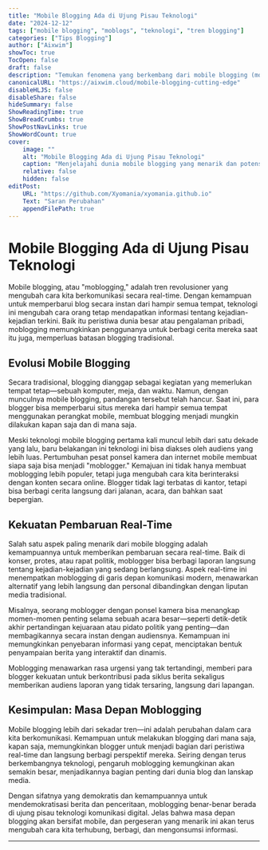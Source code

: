 ```yaml
---
title: "Mobile Blogging Ada di Ujung Pisau Teknologi"
date: "2024-12-12"
tags: ["mobile blogging", "moblogs", "teknologi", "tren blogging"]
categories: ["Tips Blogging"]
author: ["Aixwim"]
showToc: true
TocOpen: false
draft: false
description: "Temukan fenomena yang berkembang dari mobile blogging (moblogging) dan bagaimana hal ini merevolusi komunikasi secara real-time di dunia blog."
canonicalURL: "https://aixwim.cloud/mobile-blogging-cutting-edge"
disableHLJS: false
disableShare: false
hideSummary: false
ShowReadingTime: true
ShowBreadCrumbs: true
ShowPostNavLinks: true
ShowWordCount: true
cover:
    image: ""
    alt: "Mobile Blogging Ada di Ujung Pisau Teknologi"
    caption: "Menjelajahi dunia mobile blogging yang menarik dan potensinya untuk mengubah komunikasi."
    relative: false
    hidden: false
editPost:
    URL: "https://github.com/Xyomania/xyomania.github.io"
    Text: "Saran Perubahan"
    appendFilePath: true
---
```


# Mobile Blogging Ada di Ujung Pisau Teknologi

Mobile blogging, atau "moblogging," adalah tren revolusioner yang mengubah cara kita berkomunikasi secara real-time. Dengan kemampuan untuk memperbarui blog secara instan dari hampir semua tempat, teknologi ini mengubah cara orang tetap mendapatkan informasi tentang kejadian-kejadian terkini. Baik itu peristiwa dunia besar atau pengalaman pribadi, moblogging memungkinkan penggunanya untuk berbagi cerita mereka saat itu juga, memperluas batasan blogging tradisional.

## Evolusi Mobile Blogging

Secara tradisional, blogging dianggap sebagai kegiatan yang memerlukan tempat tetap—sebuah komputer, meja, dan waktu. Namun, dengan munculnya mobile blogging, pandangan tersebut telah hancur. Saat ini, para blogger bisa memperbarui situs mereka dari hampir semua tempat menggunakan perangkat mobile, membuat blogging menjadi mungkin dilakukan kapan saja dan di mana saja. 

Meski teknologi mobile blogging pertama kali muncul lebih dari satu dekade yang lalu, baru belakangan ini teknologi ini bisa diakses oleh audiens yang lebih luas. Pertumbuhan pesat ponsel kamera dan internet mobile membuat siapa saja bisa menjadi "moblogger." Kemajuan ini tidak hanya membuat moblogging lebih populer, tetapi juga mengubah cara kita berinteraksi dengan konten secara online. Blogger tidak lagi terbatas di kantor, tetapi bisa berbagi cerita langsung dari jalanan, acara, dan bahkan saat bepergian.

## Kekuatan Pembaruan Real-Time

Salah satu aspek paling menarik dari mobile blogging adalah kemampuannya untuk memberikan pembaruan secara real-time. Baik di konser, protes, atau rapat politik, moblogger bisa berbagi laporan langsung tentang kejadian-kejadian yang sedang berlangsung. Aspek real-time ini menempatkan moblogging di garis depan komunikasi modern, menawarkan alternatif yang lebih langsung dan personal dibandingkan dengan liputan media tradisional.

Misalnya, seorang moblogger dengan ponsel kamera bisa menangkap momen-momen penting selama sebuah acara besar—seperti detik-detik akhir pertandingan kejuaraan atau pidato politik yang penting—dan membagikannya secara instan dengan audiensnya. Kemampuan ini memungkinkan penyebaran informasi yang cepat, menciptakan bentuk penyampaian berita yang interaktif dan dinamis.

Moblogging menawarkan rasa urgensi yang tak tertandingi, memberi para blogger kekuatan untuk berkontribusi pada siklus berita sekaligus memberikan audiens laporan yang tidak tersaring, langsung dari lapangan.

## Kesimpulan: Masa Depan Moblogging

Mobile blogging lebih dari sekadar tren—ini adalah perubahan dalam cara kita berkomunikasi. Kemampuan untuk melakukan blogging dari mana saja, kapan saja, memungkinkan blogger untuk menjadi bagian dari peristiwa real-time dan langsung berbagi perspektif mereka. Seiring dengan terus berkembangnya teknologi, pengaruh moblogging kemungkinan akan semakin besar, menjadikannya bagian penting dari dunia blog dan lanskap media.

Dengan sifatnya yang demokratis dan kemampuannya untuk mendemokratisasi berita dan penceritaan, moblogging benar-benar berada di ujung pisau teknologi komunikasi digital. Jelas bahwa masa depan blogging akan bersifat mobile, dan pergeseran yang menarik ini akan terus mengubah cara kita terhubung, berbagi, dan mengonsumsi informasi.

---
